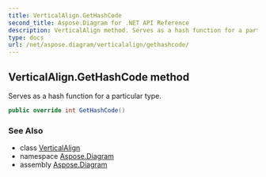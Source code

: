 ```yaml
---
title: VerticalAlign.GetHashCode
second_title: Aspose.Diagram for .NET API Reference
description: VerticalAlign method. Serves as a hash function for a particular type
type: docs
url: /net/aspose.diagram/verticalalign/gethashcode/
---
```

## VerticalAlign.GetHashCode method

Serves as a hash function for a particular type.

```csharp
public override int GetHashCode()
```

### See Also

* class [VerticalAlign](../)
* namespace [Aspose.Diagram](../../verticalalign/)
* assembly [Aspose.Diagram](../../../)


